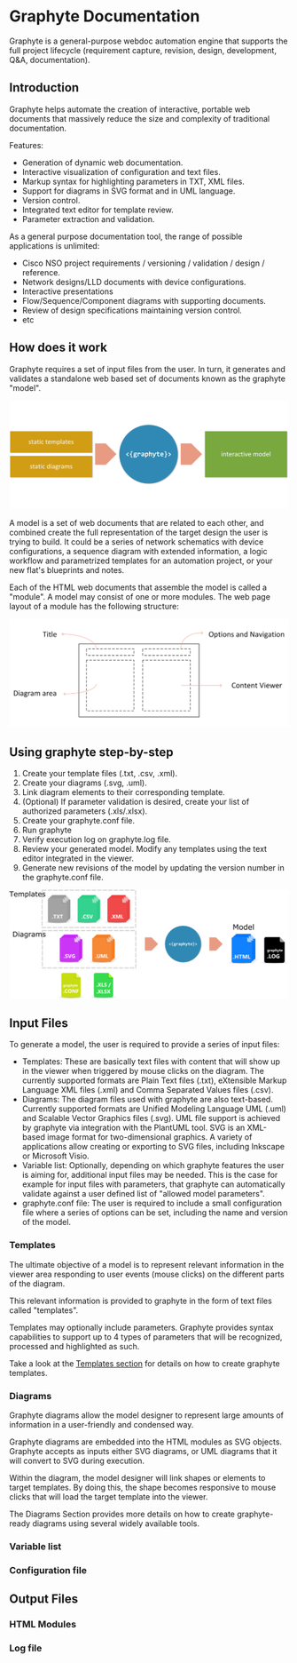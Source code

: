 # Graphyte Documentation

Graphyte is a general-purpose webdoc automation engine that supports the full project lifecycle (requirement capture, revision, design, development, Q&A, documentation).

## Introduction

Graphyte helps automate the creation of interactive, portable web documents that massively reduce the size and complexity of traditional documentation.

Features:

- Generation of dynamic web documentation.
- Interactive visualization of configuration and text files.
- Markup syntax for highlighting parameters in TXT, XML files.
- Support for diagrams in SVG format and in UML language.
- Version control.
- Integrated text editor for template review.
- Parameter extraction and validation.

As a general purpose documentation tool, the range of possible applications is unlimited:

- Cisco NSO project requirements / versioning / validation / design / reference.
- Network designs/LLD documents with device configurations.
- Interactive presentations
- Flow/Sequence/Component diagrams with supporting documents.
- Review of design specifications maintaining version control.
- etc

## How does it work

Graphyte requires a set of input files from the user. In turn, it generates and validates a standalone web based set of documents known as the graphyte "model".

![graphyte_components.png](img/graphyte_components.png)

A model is a set of web documents that are related to each other, and combined create the full representation of the target design the user is trying to build. It could be a series of network schematics with device configurations, a sequence diagram with extended information, a logic workflow and parametrized templates for an automation project, or your new flat's blueprints and notes.

Each of the HTML web documents that assemble the model is called a "module". A model may consist of one or more modules. The web page layout of a module has the following structure:

![model_areas.png](img/model_areas.png)


## Using graphyte step-by-step

1. Create your template files (.txt, .csv, .xml).
2. Create your diagrams (.svg, .uml).
3. Link diagram elements to their corresponding template.
4. (Optional) If parameter validation is desired, create your list of authorized parameters (.xls/.xlsx).
5. Create your graphyte.conf file.
6. Run graphyte
7. Verify execution log on graphyte.log file.
8. Review your generated model. Modify any templates using the text editor integrated in the viewer.
9. Generate new revisions of the model by updating the version number in the graphyte.conf file.

![graphyte_io.png](img/graphyte_io.png)

## Input Files

To generate a model, the user is required to provide a series of input files:

- Templates: These are basically text files with content that will show up in the viewer when triggered by mouse clicks on the diagram. The currently supported formats are Plain Text files (.txt), eXtensible Markup Language XML files (.xml) and Comma Separated Values files (.csv).
- Diagrams: The diagram files used with graphyte are also text-based. Currently supported formats are Unified Modeling Language UML (.uml) and Scalable Vector Graphics files (.svg). UML file support is achieved by graphyte via integration with the PlantUML tool. SVG is an XML-based image format for two-dimensional graphics. A variety of applications allow creating or exporting to SVG files, including Inkscape or Microsoft Visio.
- Variable list: Optionally, depending on which graphyte features the user is aiming for, additional input files may be needed. This is the case for example for input files with parameters, that graphyte can automatically validate against a user defined list of "allowed model parameters".
- graphyte.conf file: The user is required to include a small configuration file where a series of options can be set, including the name and version of the model.

### Templates

The ultimate objective of a model is to represent relevant information in the viewer area responding to user events (mouse clicks) on the different parts of the diagram.

This relevant information is provided to graphyte in the form of text files called "templates".

Templates may optionally include parameters. Graphyte provides syntax capabilities to support up to 4 types of parameters that will be recognized, processed and highlighted as such.

Take a look at the [Templates section](templates.md) for details on how to create graphyte templates.

### Diagrams

Graphyte diagrams allow the model designer to represent large amounts of information in a user-friendly and condensed way.

Graphyte diagrams are embedded into the HTML modules as SVG objects. Graphyte accepts as inputs either SVG diagrams, or UML diagrams that it will convert to SVG during execution.

Within the diagram, the model designer will link shapes or elements to target templates. By doing this, the shape becomes responsive to mouse clicks that will load the target template into the viewer.

The Diagrams Section provides more details on how to create graphyte-ready diagrams using several widely available tools.

### Variable list
### Configuration file

## Output Files
### HTML Modules
### Log file

